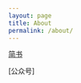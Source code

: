 ```yaml
---
layout: page
title: About
permalink: /about/
---
```


[简书](https://www.jianshu.com/u/9d470b8dbf81)

[公众号]
